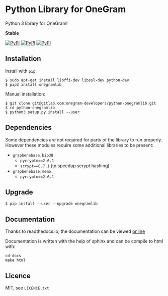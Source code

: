Python Library for OneGram
===========================

Python 3 library for OneGram!

**Stable**

[![PyPI](https://img.shields.io/pypi/dm/graphenelib.svg?maxAge=2592000)]()
[![PyPI](https://img.shields.io/pypi/dw/graphenelib.svg?maxAge=2592000)]()
[![PyPI](https://img.shields.io/pypi/dd/graphenelib.svg?maxAge=2592000)]()

Installation
------------

Install with `pip`:

    $ sudo apt-get install libffi-dev libssl-dev python-dev
    $ pip3 install onegramlib

Manual installation:

    $ git clone git@gitlab.com:onegram-developers/python-onegramlib.git
    $ cd python-onegramlib
    $ python3 setup.py install --user

Dependencies
------------

Some dependencies are not required for parts of the library to run
properly. However these modules require some additional libraries to be
present:

* `graphenebase.bip38`
   * `pycrypto==2.6.1`
   * `scrypt==0.7.1` (to speedup scrypt hashing)
* `graphenebase.memo`
   * `pycrypto==2.6.1`

Upgrade
-------

    $ pip install --user --upgrade onegramlib

Documentation
-------------

Thanks to readthedocs.io, the documentation can be viewed
[online](http://python-graphenelib.readthedocs.io/en/latest/)

Documentation is written with the help of sphinx and can be compile to
html with:

    cd docs
    make html

Licence
-------

MIT, see `LICENCE.txt`
